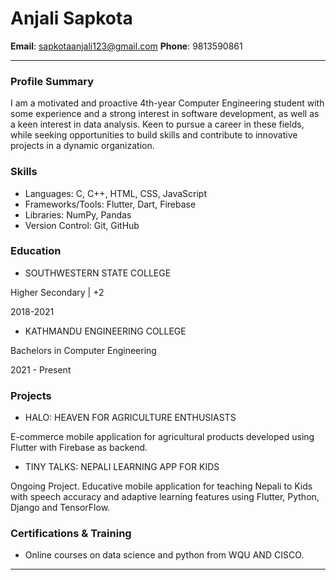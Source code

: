 # Anjali Sapkota

**Email**: sapkotaanjali123@gmail.com
**Phone**: 9813590861


---

### Profile Summary
I am a motivated and proactive 4th-year Computer Engineering student with some experience  and a strong interest in software development, as well as a keen interest in data analysis. Keen  to pursue a career in these fields, while seeking opportunities to build skills and contribute to  innovative projects in a dynamic organization.

### Skills
- Languages: C, C++, HTML, CSS, JavaScript
- Frameworks/Tools: Flutter, Dart, Firebase
- Libraries: NumPy, Pandas
- Version Control: Git, GitHub

### Education
- SOUTHWESTERN STATE COLLEGE

Higher Secondary | +2

2018-2021

- KATHMANDU ENGINEERING COLLEGE

Bachelors in Computer Engineering

2021 - Present

### Projects
- HALO: HEAVEN FOR AGRICULTURE ENTHUSIASTS

E-commerce mobile application for agricultural products developed using Flutter with Firebase as backend.

- TINY TALKS: NEPALI LEARNING APP FOR KIDS

Ongoing Project. Educative mobile application for teaching Nepali to Kids with speech accuracy and adaptive learning features using Flutter, Python, Django and TensorFlow.

### Certifications & Training
- Online courses on data science and python from WQU AND CISCO.


---

